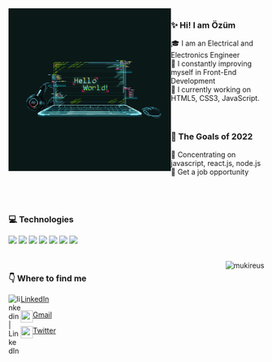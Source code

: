 <!--
**berceou/berceou** is a ✨ _special_ ✨ repository because its `README.md` (this file) appears on your GitHub profile.

Here are some ideas to get you started:

- 🔭 I’m currently working on ...
- 🌱 I’m currently learning ...
- 👯 I’m looking to collaborate on ...
- 🤔 I’m looking for help with ...
- 💬 Ask me about ...
- 📫 How to reach me: ...
- 😄 Pronouns: ...
- ⚡ Fun fact: ...

  
<img height="180em" align="center" src="https://github-readme-stats.vercel.app/api?username=berceou&show_icons=true&locale=en&theme=algolia&include_all_commits=true&count_private=true" alt="mukireus"/> : yüzdeli
### :pushpin: The Goals of 2022  

<code><a target="_blank"><img height="50" src="https://seeklogo.com/images/C/c-logo-1B1817C041-seeklogo.com.png"></a></code>

<img height="100em" align="right" src="https://github-readme-stats.vercel.app/api/top-langs?username=berceou&show_icons=true&locale=en&layout=compact&langs_count=8&theme=algolia" alt="mukireus"/> : language
-->


<img align="left" src="https://github.com/berceou/berceou/blob/main/hello-world.gif" width="320" height="320" />  

### :sparkles: Hi! I am Özüm    
  
 :mortar_board: I am an Electrical and Electronics Engineer  
 :running: I constantly improving myself in Front-End Development  
 :beginner: I currently working on HTML5, CSS3, JavaScript.  
 <br/>
 <br/>
   
### :pushpin: The Goals of 2022  
:tada: Concentrating on javascript, react.js, node.js  
:tada: Get a job opportunity    
<br/>  
<br/>
### :computer: Technologies
<code><a target="_blank"><img height="40" src="https://www.vectorlogo.zone/logos/javascript/javascript-ar21.svg"></a></code>
<code><a target="_blank"><img height="40" src="https://www.vectorlogo.zone/logos/w3_css/w3_css-ar21.svg"></a></code>
<code><a target="_blank"><img height="40" src="https://www.vectorlogo.zone/logos/w3_html5/w3_html5-ar21.svg"></a></code>
<code><a target="_blank"><img height="40" src="https://www.vectorlogo.zone/logos/reactjs/reactjs-ar21.svg"></a></code>
<code><a target="_blank"><img height="40" src="https://www.vectorlogo.zone/logos/nodejs/nodejs-icon.svg"></a></code>
<code><a target="_blank"><img height="50" src="https://www.vectorlogo.zone/logos/git-scm/git-scm-ar21.svg"></a></code>
<code><a target="_blank"><img height="50" src="https://www.vectorlogo.zone/logos/visualstudio_code/visualstudio_code-ar21.svg"></a></code>  

<br/>
<img height="110em" align="right" src="https://github-readme-stats.vercel.app/api/top-langs?username=berceou&show_icons=true&locale=en&layout=compact&langs_count=8&theme=algolia" alt="mukireus"/>  

### :point_down: Where to find me  
<img align="left" alt="linkedin | LinkedIn" width="24px" src="https://raw.githubusercontent.com/peterthehan/peterthehan/master/assets/linkedin.svg" /> [LinkedIn](www.linkedin.com/in/berce-ozum-uygun)  

<img align="left" height="24" width="24" src="https://cdn.jsdelivr.net/npm/simple-icons@v4/icons/gmail.svg" /> [Gmail](mailto:berceozumm@gmail.com)   

<img align="left" height="24" width="24" src="https://cdn.jsdelivr.net/npm/simple-icons@v4/icons/twitter.svg" /> [Twitter](https://twitter.com/BerceozumU) 

  

  
  

